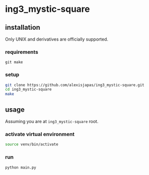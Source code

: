 # ing3_mystic-square

## installation
Only UNIX and derivatives are officially supported.

### requirements
`git make`

### setup
```bash
git clone https://github.com/alexisjapas/ing3_mystic-square.git
cd ing3_mystic-square
make
```

## usage
Assuming you are at `ing3_mystic-square` root.

### activate virtual environment
```bash
source venv/bin/activate
```

### run
```bash
python main.py
```
